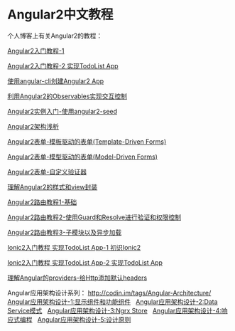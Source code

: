 # Angular2中文教程

个人博客上有关Angular2的教程：

[Angular2入门教程-1](http://codin.im/2016/09/15/angular2-tutorial/)

[Angular2入门教程-2 实现TodoList App](http://codin.im/2016/09/15/angular2-tutorial-2-todolist-app)

[使用angular-cli创建Angular2 App](http://codin.im/2016/09/16/build-angular2-app-with-angular-cli)

[利用Angular2的Observables实现交互控制](http://codin.im/2016/09/17/observables-in-angular2-translate)

[Angular2实例入门-使用angular2-seed](http://codin.im/2016/09/17/angular2-intro-with-seed)

[Angular2架构浅析](http://codin.im/2016/09/18/angular2-architecture-intro)

[Angular2表单-模板驱动的表单(Template-Driven Forms)](http://codin.im/2016/09/26/angular2-form-template-driven)

[Angular2表单-模型驱动的表单(Model-Driven Forms)](http://codin.im/2016/09/29/angular2-form-model-driven)

[Angular2表单-自定义验证器](http://codin.im/2016/10/08/angular2-form-custom-validator/)

[理解Angular2的样式和view封装](http://codin.im/2016/10/08/understanding-angular2-view-and-style/)

[Angular2路由教程1-基础](http://codin.im/2016/11/07/angular2-route-1-basic/)

[Angular2路由教程2-使用Guard和Resolve进行验证和权限控制](http://codin.im/2016/11/12/angular2-route-2-guard-resolve/)

[Angular2路由教程3-子模块以及异步加载](http://codin.im/2016/12/08/angular2-route-3-sub-module-lazyload/)

[Ionic2入门教程 实现TodoList App-1 初识Ionic2](http://codin.im/2017/04/10/ionic2-tutorial-todolist-app/)

[Ionic2入门教程 实现TodoList App-2 实现TodoList App](http://codin.im/2017/04/14/ionic2-tutorial-todolist-app-2/)

[理解Angular的providers-给Http添加默认headers](http://codin.im/2017/06/30/angular2-default-headers-with-providers/)

Angular应用架构设计系列：
http://codin.im/tags/Angular-Architecture/   
[Angular应用架构设计-1:显示组件和功能组件](http://codin.im/2018/05/08/angular-architecture-1-components-design/)   
[Angular应用架构设计-2:Data Service模式](http://codin.im/2018/05/09/angular-architecture-2-data-service-pattern/)   
[Angular应用架构设计-3:Ngrx Store](http://codin.im/2018/05/10/angular-architecture-3-ngrx-store/)   
[Angular应用架构设计-4:响应式编程](http://codin.im/2018/05/14/angular-architecture-4-reactive-programming/)   
[Angular应用架构设计-5:设计原则](http://codin.im/2018/05/14/angular-architecture-5-summary/)   

